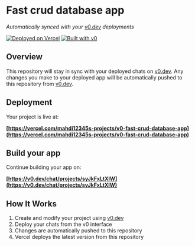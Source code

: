 # Fast crud database app

*Automatically synced with your [v0.dev](https://v0.dev) deployments*

[![Deployed on Vercel](https://img.shields.io/badge/Deployed%20on-Vercel-black?style=for-the-badge&logo=vercel)](https://vercel.com/mahdi12345s-projects/v0-fast-crud-database-app)
[![Built with v0](https://img.shields.io/badge/Built%20with-v0.dev-black?style=for-the-badge)](https://v0.dev/chat/projects/syJkFxLtXlW)

## Overview

This repository will stay in sync with your deployed chats on [v0.dev](https://v0.dev).
Any changes you make to your deployed app will be automatically pushed to this repository from [v0.dev](https://v0.dev).

## Deployment

Your project is live at:

**[https://vercel.com/mahdi12345s-projects/v0-fast-crud-database-app](https://vercel.com/mahdi12345s-projects/v0-fast-crud-database-app)**

## Build your app

Continue building your app on:

**[https://v0.dev/chat/projects/syJkFxLtXlW](https://v0.dev/chat/projects/syJkFxLtXlW)**

## How It Works

1. Create and modify your project using [v0.dev](https://v0.dev)
2. Deploy your chats from the v0 interface
3. Changes are automatically pushed to this repository
4. Vercel deploys the latest version from this repository